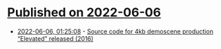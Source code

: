 # [Published on 2022-06-06](index.md)

* [2022-06-06, 01:25:08](https://news.ycombinator.com/item?id=31636482) - [Source code for 4kb demoscene production “Elevated” released (2016)](https://files.scene.org/view/resources/code/sources/rgba_tbc_elevated_source.zip)
